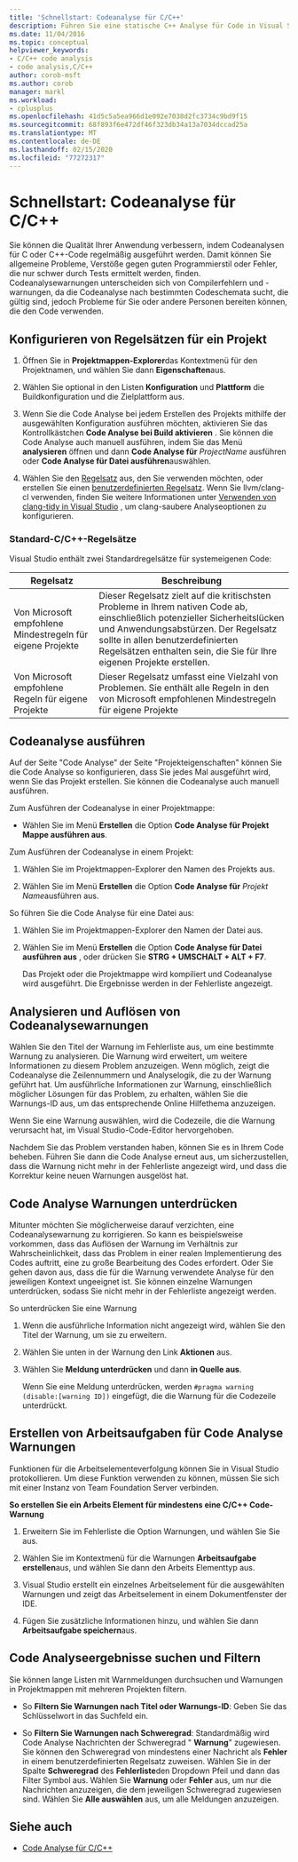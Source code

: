 ```yaml
---
title: 'Schnellstart: Codeanalyse für C/C++'
description: Führen Sie eine statische C++ Analyse für Code in Visual Studio aus, um häufige Codierungs Probleme und Fehler zu erkennen.
ms.date: 11/04/2016
ms.topic: conceptual
helpviewer_keywords:
- C/C++ code analysis
- code analysis,C/C++
author: corob-msft
ms.author: corob
manager: markl
ms.workload:
- cplusplus
ms.openlocfilehash: 41d5c5a5ea966d1e092e7038d2fc3734c9bd9f15
ms.sourcegitcommit: 68f893f6e472df46f323db34a13a7034dccad25a
ms.translationtype: MT
ms.contentlocale: de-DE
ms.lasthandoff: 02/15/2020
ms.locfileid: "77272317"
---
```

# <a name="quickstart-code-analysis-for-cc"></a>Schnellstart: Codeanalyse für C/C++

Sie können die Qualität Ihrer Anwendung verbessern, indem Codeanalysen für C oder C++-Code regelmäßig ausgeführt werden. Damit können Sie allgemeine Probleme, Verstöße gegen guten Programmierstil oder Fehler, die nur schwer durch Tests ermittelt werden, finden. Codeanalysewarnungen unterscheiden sich von Compilerfehlern und -warnungen, da die Codeanalyse nach bestimmten Codeschemata sucht, die gültig sind, jedoch Probleme für Sie oder andere Personen bereiten können, die den Code verwenden.

## <a name="configure-rule-sets-for-a-project"></a>Konfigurieren von Regelsätzen für ein Projekt

1. Öffnen Sie in **Projektmappen-Explorer**das Kontextmenü für den Projektnamen, und wählen Sie dann **Eigenschaften**aus.

2. Wählen Sie optional in den Listen **Konfiguration** und **Plattform** die Buildkonfiguration und die Zielplattform aus.

3. Wenn Sie die Code Analyse bei jedem Erstellen des Projekts mithilfe der ausgewählten Konfiguration ausführen möchten, aktivieren Sie das Kontrollkästchen **Code Analyse bei Build aktivieren** . Sie können die Code Analyse auch manuell ausführen, indem Sie das Menü **analysieren** öffnen und dann **Code Analyse für** *ProjectName* ausführen oder **Code Analyse für Datei ausführen**auswählen.

4. Wählen Sie den [Regelsatz](../code-quality/using-rule-sets-to-specify-the-cpp-rules-to-run.md) aus, den Sie verwenden möchten, oder erstellen Sie einen [benutzerdefinierten Regelsatz](../code-quality/how-to-create-a-custom-rule-set.md). Wenn Sie llvm/clang-cl verwenden, finden Sie weitere Informationen unter [Verwenden von clang-tidy in Visual Studio](../code-quality/clang-tidy.md) , um clang-saubere Analyseoptionen zu konfigurieren.

### <a name="standard-cc-rule-sets"></a>Standard-C/C++-Regelsätze

Visual Studio enthält zwei Standardregelsätze für systemeigenen Code:

|Regelsatz|Beschreibung|
|--------------|-----------------|
|Von Microsoft empfohlene Mindestregeln für eigene Projekte|Dieser Regelsatz zielt auf die kritischsten Probleme in Ihrem nativen Code ab, einschließlich potenzieller Sicherheitslücken und Anwendungsabstürzen. Der Regelsatz sollte in allen benutzerdefinierten Regelsätzen enthalten sein, die Sie für Ihre eigenen Projekte erstellen.|
|Von Microsoft empfohlene Regeln für eigene Projekte|Dieser Regelsatz umfasst eine Vielzahl von Problemen. Sie enthält alle Regeln in den von Microsoft empfohlenen Mindestregeln für eigene Projekte|

## <a name="run-code-analysis"></a>Codeanalyse ausführen

Auf der Seite "Code Analyse" der Seite "Projekteigenschaften" können Sie die Code Analyse so konfigurieren, dass Sie jedes Mal ausgeführt wird, wenn Sie das Projekt erstellen. Sie können die Codeanalyse auch manuell ausführen.

Zum Ausführen der Codeanalyse in einer Projektmappe:

- Wählen Sie im Menü **Erstellen** die Option **Code Analyse für Projekt Mappe ausführen aus**.

Zum Ausführen der Codeanalyse in einem Projekt:

1. Wählen Sie im Projektmappen-Explorer den Namen des Projekts aus.

2. Wählen Sie im Menü **Erstellen** die Option **Code Analyse für** *Projekt Name*ausführen aus.

So führen Sie die Code Analyse für eine Datei aus:

1. Wählen Sie im Projektmappen-Explorer den Namen der Datei aus.

2. Wählen Sie im Menü **Erstellen** die Option **Code Analyse für Datei ausführen aus** , oder drücken Sie **STRG + UMSCHALT + ALT + F7**.

   Das Projekt oder die Projektmappe wird kompiliert und Codeanalyse wird ausgeführt. Die Ergebnisse werden in der Fehlerliste angezeigt.

## <a name="analyze-and-resolve-code-analysis-warnings"></a>Analysieren und Auflösen von Codeanalysewarnungen

Wählen Sie den Titel der Warnung im Fehlerliste aus, um eine bestimmte Warnung zu analysieren. Die Warnung wird erweitert, um weitere Informationen zu diesem Problem anzuzeigen. Wenn möglich, zeigt die Codeanalyse die Zeilennummern und Analyselogik, die zu der Warnung geführt hat. Um ausführliche Informationen zur Warnung, einschließlich möglicher Lösungen für das Problem, zu erhalten, wählen Sie die Warnungs-ID aus, um das entsprechende Online Hilfethema anzuzeigen.

Wenn Sie eine Warnung auswählen, wird die Codezeile, die die Warnung verursacht hat, im Visual Studio-Code-Editor hervorgehoben.

Nachdem Sie das Problem verstanden haben, können Sie es in Ihrem Code beheben. Führen Sie dann die Code Analyse erneut aus, um sicherzustellen, dass die Warnung nicht mehr in der Fehlerliste angezeigt wird, und dass die Korrektur keine neuen Warnungen ausgelöst hat.

## <a name="suppress-code-analysis-warnings"></a>Code Analyse Warnungen unterdrücken

Mitunter möchten Sie möglicherweise darauf verzichten, eine Codeanalysewarnung zu korrigieren. So kann es beispielsweise vorkommen, dass das Auflösen der Warnung im Verhältnis zur Wahrscheinlichkeit, dass das Problem in einer realen Implementierung des Codes auftritt, eine zu große Bearbeitung des Codes erfordert. Oder Sie gehen davon aus, dass die für die Warnung verwendete Analyse für den jeweiligen Kontext ungeeignet ist. Sie können einzelne Warnungen unterdrücken, sodass Sie nicht mehr in der Fehlerliste angezeigt werden.

So unterdrücken Sie eine Warnung

1. Wenn die ausführliche Information nicht angezeigt wird, wählen Sie den Titel der Warnung, um sie zu erweitern.

2. Wählen Sie unten in der Warnung den Link **Aktionen** aus.

3. Wählen Sie **Meldung unterdrücken** und dann **in Quelle aus**.

   Wenn Sie eine Meldung unterdrücken, werden `#pragma warning (disable:[warning ID])` eingefügt, die die Warnung für die Codezeile unterdrückt.

## <a name="create-work-items-for-code-analysis-warnings"></a>Erstellen von Arbeitsaufgaben für Code Analyse Warnungen

Funktionen für die Arbeitselementeverfolgung können Sie in Visual Studio protokollieren. Um diese Funktion verwenden zu können, müssen Sie sich mit einer Instanz von Team Foundation Server verbinden.

**So erstellen Sie ein Arbeits Element für mindestens eine C/C++ Code-Warnung**

1. Erweitern Sie im Fehlerliste die Option Warnungen, und wählen Sie Sie aus.

2. Wählen Sie im Kontextmenü für die Warnungen **Arbeitsaufgabe erstellen**aus, und wählen Sie dann den Arbeits Elementtyp aus.

3. Visual Studio erstellt ein einzelnes Arbeitselement für die ausgewählten Warnungen und zeigt das Arbeitselement in einem Dokumentfenster der IDE.

4. Fügen Sie zusätzliche Informationen hinzu, und wählen Sie dann **Arbeitsaufgabe speichern**aus.

## <a name="search-and-filter-code-analysis-results"></a>Code Analyseergebnisse suchen und Filtern

Sie können lange Listen mit Warnmeldungen durchsuchen und Warnungen in Projektmappen mit mehreren Projekten filtern.

- So **Filtern Sie Warnungen nach Titel oder Warnungs-ID**: Geben Sie das Schlüsselwort in das Suchfeld ein.

- So **Filtern Sie Warnungen nach Schweregrad**: Standardmäßig wird Code Analyse Nachrichten der Schweregrad " **Warnung**" zugewiesen. Sie können den Schweregrad von mindestens einer Nachricht als **Fehler** in einem benutzerdefinierten Regelsatz zuweisen. Wählen Sie in der Spalte **Schweregrad** des **Fehlerliste**den Dropdown Pfeil und dann das Filter Symbol aus. Wählen Sie **Warnung** oder **Fehler** aus, um nur die Nachrichten anzuzeigen, die dem jeweiligen Schweregrad zugewiesen sind. Wählen Sie **Alle auswählen** aus, um alle Meldungen anzuzeigen.

## <a name="see-also"></a>Siehe auch

- [Code Analyse für C/C++](../code-quality/code-analysis-for-c-cpp-overview.md)
